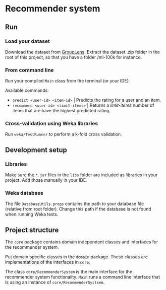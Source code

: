 Recommender system
===

## Run

### Load your dataset
Download the dataset from [GroupLens](http://www.grouplens.org/node/73). Extract the dataset .zip folder in the root of this project, so that you have a folder /ml-100k for instance.

### From command line
Run your compiled `Main` class from the terminal (or your IDE).

Available commands:

* `predict <user-id> <item-id>` | Predicts the rating for a user and an item.
* `recommend <user-id> <limit-items>` | Returns a *limit-items* number of items that are have the highest predicted rating.

### Cross-validation using Weka libraries
Run `weka/TestRunner` to perform a k-fold cross validation.

## Development setup
### Libraries
Make sure the `*.jar` files in the `libs` folder are included as libraries in your project. Add those manually in your IDE.

### Weka database
The file `DatabaseUtils.props` contains the path to your database file (relative from root folder). Change this path if the database is not found when running Weka tests. 

## Project structure
The `core` package contains domain independent classes and interfaces for the recommender system.

Put domain specific classes in the `domain` package. These classes are implementations of the interfaces in `core`.

The class `core/RecommenderSystem` is the main interface for the recommender system functionality. `Main` runs a command line interface that is using an instance of `core/RecommenderSystsem`.

